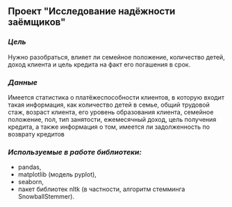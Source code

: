 ## Проект "Исследование надёжности заёмщиков"
### _Цель_
Нужно разобраться, влияет ли семейное положение, количество детей, доход клиента и цель кредита на факт его погашения в срок.
### _Данные_
Имеется статистика о платёжеспособности клиентов, в которую входит такая информация, как количество детей в семье, общий трудовой стаж, возраст клиента, его уровень образования клиента, семейное положение, пол, тип занятости, ежемесячный доход, цель получения кредита, а также информация о том, имеется ли задолженность по возврату кредитов
### _Используемые в работе библиотеки:_
- pandas,
- matplotlib (модель pyplot),
- seaborn,
- пакет библиотек nltk (в частности, алгоритм стемминга SnowballStemmer).


